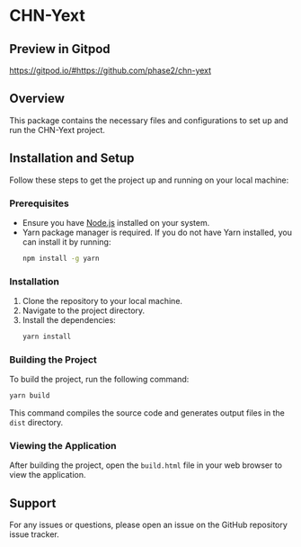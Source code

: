 # CHN-Yext

## Preview in Gitpod
https://gitpod.io/#https://github.com/phase2/chn-yext

## Overview
This package contains the necessary files and configurations to set up and run the CHN-Yext project.

## Installation and Setup

Follow these steps to get the project up and running on your local machine:

### Prerequisites

- Ensure you have [Node.js](https://nodejs.org/) installed on your system.
- Yarn package manager is required. If you do not have Yarn installed, you can install it by running:
  ```bash
  npm install -g yarn
  ```

### Installation

1. Clone the repository to your local machine.
2. Navigate to the project directory.
3. Install the dependencies:
   ```bash
   yarn install
   ```

### Building the Project

To build the project, run the following command:
```bash
yarn build
```
This command compiles the source code and generates output files in the `dist` directory.

### Viewing the Application

After building the project, open the `build.html` file in your web browser to view the application.

## Support

For any issues or questions, please open an issue on the GitHub repository issue tracker.
